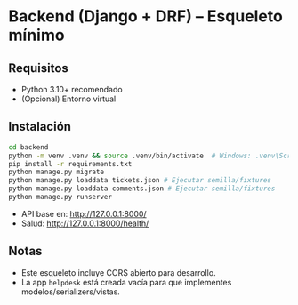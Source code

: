# Backend (Django + DRF) – Esqueleto mínimo

## Requisitos
- Python 3.10+ recomendado
- (Opcional) Entorno virtual

## Instalación
```bash
cd backend
python -m venv .venv && source .venv/bin/activate  # Windows: .venv\Scripts\activate
pip install -r requirements.txt
python manage.py migrate
python manage.py loaddata tickets.json # Ejecutar semilla/fixtures
python manage.py loaddata comments.json # Ejecutar semilla/fixtures
python manage.py runserver
```
- API base en: http://127.0.0.1:8000/
- Salud: http://127.0.0.1:8000/health/

## Notas
- Este esqueleto incluye CORS abierto para desarrollo.
- La app `helpdesk` está creada vacía para que implementes modelos/serializers/vistas.
